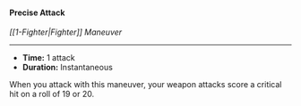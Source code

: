 #### Precise Attack
*[[1-Fighter|Fighter]] Maneuver*
___
- **Time:** 1 attack
- **Duration:** Instantaneous

When you attack with this maneuver, your weapon attacks score a critical hit on a roll of 19 or 20.